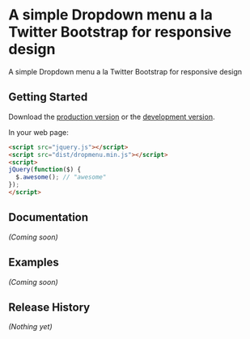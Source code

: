 # A simple Dropdown menu a la Twitter Bootstrap for responsive design

A simple Dropdown menu a la Twitter Bootstrap for responsive design

## Getting Started

Download the [production version][min] or the [development version][max].

[min]: https://raw.github.com/kojinkai/jquery-dropmenu/master/dist/jquery.dropmenu.min.js
[max]: https://raw.github.com/kojinkai/jquery-dropmenu/master/dist/jquery.dropmenu.js

In your web page:

```html
<script src="jquery.js"></script>
<script src="dist/dropmenu.min.js"></script>
<script>
jQuery(function($) {
  $.awesome(); // "awesome"
});
</script>
```

## Documentation
_(Coming soon)_

## Examples
_(Coming soon)_

## Release History
_(Nothing yet)_
